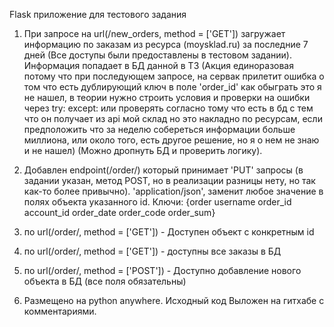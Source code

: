 Flask приложение для тестового задания

1. При запросе на url(/new_orders, method = ['GET']) загружает информацию 
по заказам из ресурса (moysklad.ru)
за последние 7 дней (Все доступы были предоставлены в тестовом задании).
Информация попадает в БД данной в ТЗ (Акция единоразовая потому что при последующем
запросе, на сервак прилетит ошибка о том что есть дублирующий ключ в поле 'order_id'
как обыграть это я не нашел, в теории нужно строить условия и проверки на ошибки
через try: except: или проверять согласно тому что есть в бд с тем что он получает из api мой склад
но это накладно по ресурсам, если предположить что за неделю собереться информации больше миллиона,
или около того, есть другое решение, но я о нем не знаю и не нашел)
(Можно дропнуть БД и проверить логику).
2. Добавлен endpoint(/order/<id>) который принимает 'PUT' запросы (в задании указан,
метод POST, но в реализации разницы нету, но так как-то более привычно).
'application/json', заменит любое значение в полях объекта указанного id.
Ключи: {order
	username
	order_id
	account_id
	order_date
	order_code
	order_sum} 


3. по url(/order/<id>, method = ['GET'])  - Доступен объект с конкретным id
4. по url(/order/, method = ['GET']) - доступны все заказы в БД
5. по url(/order/, method = ['POST']) - Доступно добавление нового объекта
в БД (все поля обязательны)
6. Размещено на python anywhere. Исходный код Выложен на гитхабе с комментариями.
 
